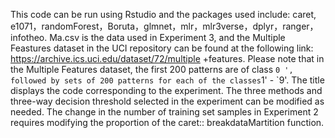 This code can be run using Rstudio and the packages used include: caret, e1071，randomForest，Boruta，glmnet，mlr，mlr3verse，dplyr，ranger，infotheo.
Ma.csv is the data used in Experiment 3, and the Multiple Feastures dataset in the UCI repository can be found at the following link: https://archive.ics.uci.edu/dataset/72/multiple +features.
Please note that in the Multiple Features dataset, the first 200 patterns are of class ` 0 ', followed by sets of 200 patterns for each of the classes `1' - `9'. 
The title displays the code corresponding to the experiment. The three methods and three-way decision threshold selected in the experiment can be modified as needed. The change in the number of training set samples in Experiment 2 requires modifying the proportion of the caret:: breakdataMartition function.
